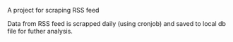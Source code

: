 A project for scraping RSS feed

Data from RSS feed is scrapped daily (using cronjob) and saved to local db file for futher analysis.
